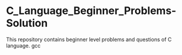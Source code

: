 # C_Language_Beginner_Problems-Solution

This repository contains beginner level problems and questions of C language.
gcc
